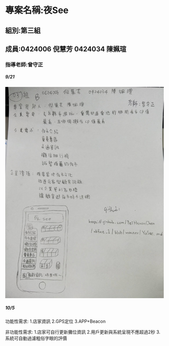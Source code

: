 # 專案名稱:夜See

## 組別:第三組

## 成員:0424006 倪慧芳 0424034 陳姵瑄

### 指導老師:曾守正

##### 9/21

![NKFUST](YaSee456.jpg "YaSee")



##### 10/5

功能性需求:
1.店家資訊
2.GPS定位
3.APP+Beacon

非功能性需求:
1.店家可自行更新攤位資訊
2.用戶更新與系統呈現不應超過2秒
3.系統可自動過濾粗俗字眼的評價
